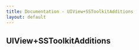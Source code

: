 ```yaml
---
title: Documentation - UIView+SSToolkitAdditions
layout: default
---
```


## UIView+SSToolkitAdditions
